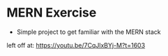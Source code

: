 # MERN Exercise
- Simple project to get familiar with the MERN stack

left off at: https://youtu.be/7CqJlxBYj-M?t=1603
